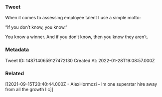 ### Tweet
When it comes to assessing employee talent I use a simple motto:

“If you don’t know, you know.”

You know a winner. And if you don’t know, then you know they aren’t.

### Metadata
Tweet ID: 1487140659127472130
Created At: 2022-01-28T19:08:57.000Z

### Related
[[2021-09-15T20:40:44.000Z - AlexHormozi - Im one superstar hire away from all the growth I c]]

